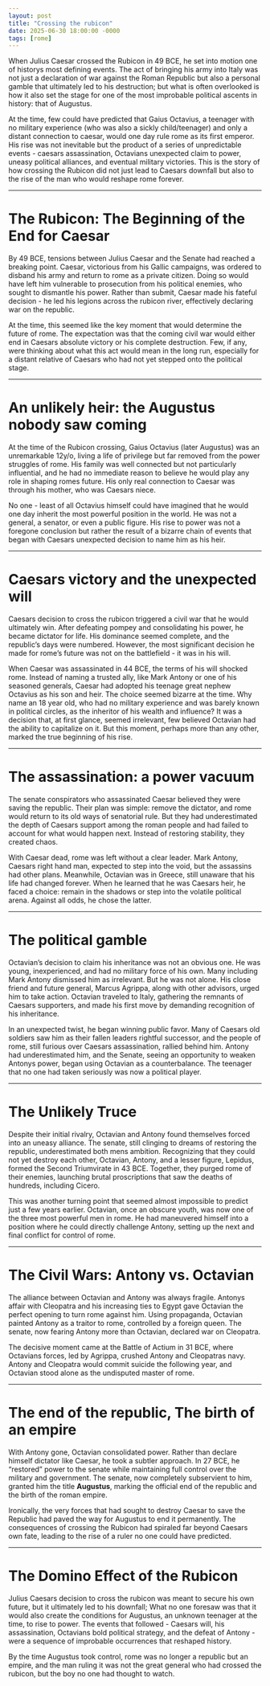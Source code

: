 ```yaml
---
layout: post
title: "Crossing the rubicon"
date: 2025-06-30 18:00:00 -0000
tags: [rome]
---
```


When Julius Caesar crossed the Rubicon in 49 BCE, he set into motion one of historys most defining events. The act of bringing his army into Italy was not just a declaration of war against the Roman Republic but also a personal gamble that ultimately led to his destruction; but what is often overlooked is how it also set the stage for one of the most improbable political ascents in history: that of Augustus.

At the time, few could have predicted that Gaius Octavius, a teenager with no military experience (who was also a sickly child/teenager) and only a distant connection to caesar, would one day rule rome as its first emperor. His rise was not inevitable but the product of a series of unpredictable events - caesars assassination, Octavians unexpected claim to power, uneasy political alliances, and eventual military victories. This is the story of how crossing the Rubicon did not just lead to Caesars downfall but also to the rise of the man who would reshape rome forever.

---

# The Rubicon: The Beginning of the End for Caesar

By 49 BCE, tensions between Julius Caesar and the Senate had reached a breaking point. Caesar, victorious from his Gallic campaigns, was ordered to disband his army and return to rome as a private citizen. Doing so would have left him vulnerable to prosecution from his political enemies, who sought to dismantle his power. Rather than submit, Caesar made his fateful decision - he led his legions across the rubicon river, effectively declaring war on the republic.

At the time, this seemed like the key moment that would determine the future of rome. The expectation was that the coming civil war would either end in Caesars absolute victory or his complete destruction. Few, if any, were thinking about what this act would mean in the long run, especially for a distant relative of Caesars who had not yet stepped onto the political stage.

---

# **An unlikely heir: the Augustus nobody saw coming**

At the time of the Rubicon crossing, Gaius Octavius (later Augustus) was an unremarkable 12y/o, living a life of privilege but far removed from the power struggles of rome. His family was well connected but not particularly influential, and he had no immediate reason to believe he would play any role in shaping romes future. His only real connection to Caesar was through his mother, who was Caesars niece.

No one - least of all Octavius himself could have imagined that he would one day inherit the most powerful position in the world. He was not a general, a senator, or even a public figure. His rise to power was not a foregone conclusion but rather the result of a bizarre chain of events that began with Caesars unexpected decision to name him as his heir.

---

# **Caesars victory and the unexpected will**

Caesars decision to cross the rubicon triggered a civil war that he would ultimately win. After defeating pompey and consolidating his power, he became dictator for life. His dominance seemed complete, and the republic’s days were numbered. However, the most significant decision he made for rome’s future was not on the battlefield - it was in his will.

When Caesar was assassinated in 44 BCE, the terms of his will shocked rome. Instead of naming a trusted ally, like Mark Antony or one of his seasoned generals, Caesar had adopted his teenage great nephew Octavius as his son and heir. The choice seemed bizarre at the time. Why name an 18 year old, who had no military experience and was barely known in political circles, as the inheritor of his wealth and influence? It was a decision that, at first glance, seemed irrelevant, few believed Octavian had the ability to capitalize on it. But this moment, perhaps more than any other, marked the true beginning of his rise.

---

# **The assassination: a power vacuum**

The senate conspirators who assassinated Caesar believed they were saving the republic. Their plan was simple: remove the dictator, and rome would return to its old ways of senatorial rule. But they had underestimated the depth of Caesars support among the roman people and had failed to account for what would happen next. Instead of restoring stability, they created chaos.

With Caesar dead, rome was left without a clear leader. Mark Antony, Caesars right hand man, expected to step into the void, but the assassins had other plans. Meanwhile, Octavian was in Greece, still unaware that his life had changed forever. When he learned that he was Caesars heir, he faced a choice: remain in the shadows or step into the volatile political arena. Against all odds, he chose the latter.

---

# **The political gamble**

Octavian’s decision to claim his inheritance was not an obvious one. He was young, inexperienced, and had no military force of his own. Many including Mark Antony dismissed him as irrelevant. But he was not alone. His close friend and future general, Marcus Agrippa, along with other advisors, urged him to take action. Octavian traveled to Italy, gathering the remnants of Caesars supporters, and made his first move by demanding recognition of his inheritance.

In an unexpected twist, he began winning public favor. Many of Caesars old soldiers saw him as their fallen leaders rightful successor, and the people of rome, still furious over Caesars assassination, rallied behind him. Antony had underestimated him, and the Senate, seeing an opportunity to weaken Antonys power, began using Octavian as a counterbalance. The teenager that no one had taken seriously was now a political player.

---

# **The Unlikely Truce**

Despite their initial rivalry, Octavian and Antony found themselves forced into an uneasy alliance. The senate, still clinging to dreams of restoring the republic, underestimated both mens ambition. Recognizing that they could not yet destroy each other, Octavian, Antony, and a lesser figure, Lepidus, formed the Second Triumvirate in 43 BCE. Together, they purged rome of their enemies, launching brutal proscriptions that saw the deaths of hundreds, including Cicero.

This was another turning point that seemed almost impossible to predict just a few years earlier. Octavian, once an obscure youth, was now one of the three most powerful men in rome. He had maneuvered himself into a position where he could directly challenge Antony, setting up the next and final conflict for control of rome.

---

# **The Civil Wars: Antony vs. Octavian**

The alliance between Octavian and Antony was always fragile. Antonys affair with Cleopatra and his increasing ties to Egypt gave Octavian the perfect opening to turn rome against him. Using propaganda, Octavian painted Antony as a traitor to rome, controlled by a foreign queen. The senate, now fearing Antony more than Octavian, declared war on Cleopatra.

The decisive moment came at the Battle of Actium in 31 BCE, where Octavians forces, led by Agrippa, crushed Antony and Cleopatras navy. Antony and Cleopatra would commit suicide the following year, and Octavian stood alone as the undisputed master of rome.

---

# **The end of the republic, The birth of an empire**

With Antony gone, Octavian consolidated power. Rather than declare himself dictator like Caesar, he took a subtler approach. In 27 BCE, he “restored” power to the senate while maintaining full control over the military and government. The senate, now completely subservient to him, granted him the title **Augustus**, marking the official end of the republic and the birth of the roman empire.

Ironically, the very forces that had sought to destroy Caesar to save the Republic had paved the way for Augustus to end it permanently. The consequences of crossing the Rubicon had spiraled far beyond Caesars own fate, leading to the rise of a ruler no one could have predicted.

---

# **The Domino Effect of the Rubicon**

Julius Caesars decision to cross the rubicon was meant to secure his own future, but it ultimately led to his downfall; What no one foresaw was that it would also create the conditions for Augustus, an unknown teenager at the time, to rise to power. The events that followed - Caesars will, his assassination, Octavians bold political strategy, and the defeat of Antony - were a sequence of improbable occurrences that reshaped history.

By the time Augustus took control, rome was no longer a republic but an empire, and the man ruling it was not the great general who had crossed the rubicon, but the boy no one had thought to watch.
